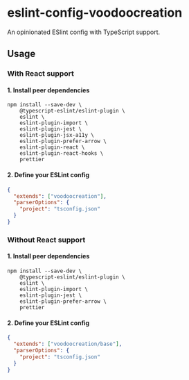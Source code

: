eslint-config-voodoocreation
============================

An opinionated ESlint config with TypeScript support.


Usage
-----

### With React support

#### 1. Install peer dependencies
```shell script
npm install --save-dev \
    @typescript-eslint/eslint-plugin \
    eslint \
    eslint-plugin-import \
    eslint-plugin-jest \
    eslint-plugin-jsx-a11y \
    eslint-plugin-prefer-arrow \
    eslint-plugin-react \
    eslint-plugin-react-hooks \
    prettier
```

#### 2. Define your ESLint config
```json
{
  "extends": ["voodoocreation"],
  "parserOptions": {
    "project": "tsconfig.json"
  }
}
```

### Without React support

#### 1. Install peer dependencies
```shell script
npm install --save-dev \
    @typescript-eslint/eslint-plugin \
    eslint \
    eslint-plugin-import \
    eslint-plugin-jest \
    eslint-plugin-prefer-arrow \
    prettier
```

#### 2. Define your ESLint config
```json
{
  "extends": ["voodoocreation/base"],
  "parserOptions": {
    "project": "tsconfig.json"
  }
}
```
